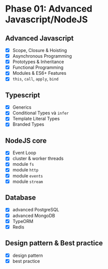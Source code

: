 # Phase 01: Advanced Javascript/NodeJS

## Advanced Javascript

- [x] Scope, Closure & Hoisting
- [x] Asynchronous Programming
- [x] Prototypes & Inheritance
- [x] Functional Programming
- [x] Modules & ES6+ Features
- [x] `this`, `call`, `apply`, `bind`

## Typescript

- [x] Generics
- [x] Conditional Types và `infer`
- [x] Template Literal Types
- [x] Branded Types

## NodeJS core

- [x] Event Loop
- [x] cluster & worker threads
- [x] module `fs`
- [x] module `http`
- [x] module `events`
- [x] module `stream`

## Database

- [x] advanced PostgreSQL
- [x] advanced MongoDB
- [x] TypeORM
- [x] Redis

## Design pattern & Best practice

- [x] design pattern
- [x] best practice
